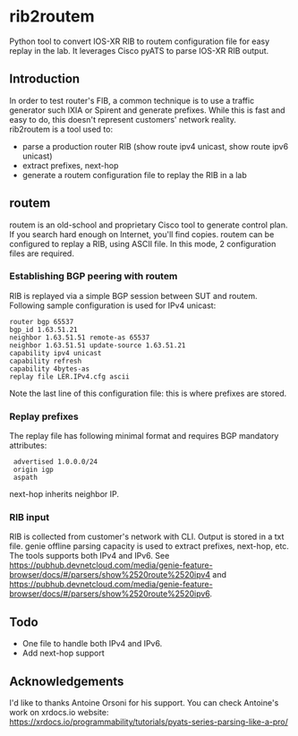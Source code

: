 # rib2routem
Python tool to convert IOS-XR RIB to routem configuration file for easy replay in the lab. It leverages Cisco pyATS to parse IOS-XR RIB output.
## Introduction
In order to test router's FIB, a common technique is to use a traffic generator such IXIA or Spirent and generate prefixes. While this is fast and easy to do, this doesn't represent customers' network reality.  
rib2routem is a tool used to:
- parse a production router RIB (show route ipv4 unicast, show route ipv6 unicast)
- extract prefixes, next-hop
- generate a routem configuration file to replay the RIB in a lab

## routem
routem is an old-school and proprietary Cisco tool to generate control plan. If you search hard enough on Internet, you'll find copies.
routem can be configured to replay a RIB, using ASCII file. In this mode, 2 configuration files are required.

### Establishing BGP peering with routem
RIB is replayed via a simple BGP session between SUT and routem. Following sample configuration is used for IPv4 unicast:

```
router bgp 65537
bgp_id 1.63.51.21
neighbor 1.63.51.51 remote-as 65537
neighbor 1.63.51.51 update-source 1.63.51.21
capability ipv4 unicast
capability refresh
capability 4bytes-as
replay file LER.IPv4.cfg ascii
```

Note the last line of this configuration file: this is where prefixes are stored.

### Replay prefixes

The replay file has following minimal format and requires BGP mandatory attributes:

```
 advertised 1.0.0.0/24
 origin igp
 aspath
```
next-hop inherits neighbor IP.

### RIB input

RIB is collected from customer's network with CLI. Output is stored in a txt file. genie offline parsing capacity is used to extract prefixes, next-hop, etc. The tools supports both IPv4 and IPv6. See https://pubhub.devnetcloud.com/media/genie-feature-browser/docs/#/parsers/show%2520route%2520ipv4 and https://pubhub.devnetcloud.com/media/genie-feature-browser/docs/#/parsers/show%2520route%2520ipv6.

## Todo
- One file to handle both IPv4 and IPv6.
- Add next-hop support

## Acknowledgements
I'd like to thanks Antoine Orsoni for his support. You can check Antoine's work on xrdocs.io website: https://xrdocs.io/programmability/tutorials/pyats-series-parsing-like-a-pro/

